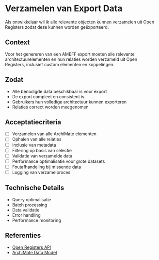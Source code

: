 # Verzamelen van Export Data

Als ontwikkelaar wil ik alle relevante objecten kunnen verzamelen uit Open Registers zodat deze kunnen worden geëxporteerd.

## Context
Voor het genereren van een AMEFF export moeten alle relevante architectuurelementen en hun relaties worden verzameld uit Open Registers, inclusief custom elementen en koppelingen.

## Zodat
- Alle benodigde data beschikbaar is voor export
- De export compleet en consistent is
- Gebruikers hun volledige architectuur kunnen exporteren
- Relaties correct worden meegenomen

## Acceptatiecriteria
- [ ] Verzamelen van alle ArchiMate elementen
- [ ] Ophalen van alle relaties
- [ ] Inclusie van metadata
- [ ] Filtering op basis van selectie
- [ ] Validatie van verzamelde data
- [ ] Performance optimalisatie voor grote datasets
- [ ] Foutafhandeling bij missende data
- [ ] Logging van verzamelproces

## Technische Details
- Query optimalisatie
- Batch processing
- Data validatie
- Error handling
- Performance monitoring

## Referenties
- [Open Registers API](docs/technical-architecture.md)
- [ArchiMate Data Model](https://pubs.opengroup.org/architecture/archimate3-doc/) 